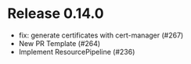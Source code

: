 # Release 0.14.0

- fix: generate certificates with cert-manager (#267)
- New PR Template (#264)
- Implement ResourcePipeline  (#236)
